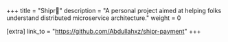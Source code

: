 +++
title = "Shipr🚢"
description = "A personal project aimed at helping folks understand distributed microservice architecture."
weight = 0

[extra]
link_to = "https://github.com/Abdullahxz/shipr-payment"
+++
